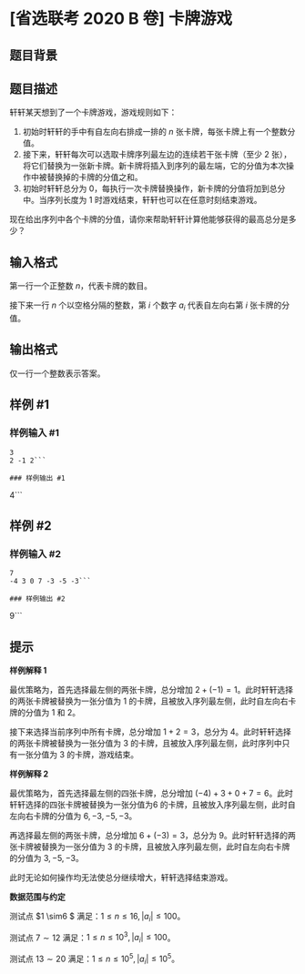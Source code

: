 # [省选联考 2020 B 卷] 卡牌游戏

## 题目背景



## 题目描述

轩轩某天想到了一个卡牌游戏，游戏规则如下：

1. 初始时轩轩的手中有自左向右排成一排的 $n$ 张卡牌，每张卡牌上有一个整数分值。
2. 接下来，轩轩每次可以选取卡牌序列最左边的连续若干张卡牌（至少 $2$ 张），将它们替换为一张新卡牌。新卡牌将插入到序列的最左端，它的分值为本次操作中被替换掉的卡牌的分值之和。
3. 初始时轩轩总分为 $0$，每执行一次卡牌替换操作，新卡牌的分值将加到总分中。当序列长度为 $1$ 时游戏结束，轩轩也可以在任意时刻结束游戏。

现在给出序列中各个卡牌的分值，请你来帮助轩轩计算他能够获得的最高总分是多少？


## 输入格式

第一行一个正整数 $n$，代表卡牌的数目。

接下来一行 $n$ 个以空格分隔的整数，第 $i$ 个数字 $a_i$ 代表自左向右第 $i$ 张卡牌的分值。

## 输出格式

仅一行一个整数表示答案。

## 样例 #1

### 样例输入 #1
```
3
2 -1 2```

### 样例输出 #1

```
4```

## 样例 #2

### 样例输入 #2
```
7
-4 3 0 7 -3 -5 -3```

### 样例输出 #2

```
9```

## 提示

**样例解释 1**

最优策略为，首先选择最左侧的两张卡牌，总分增加 $2 + (-1) = 1$。此时轩轩选择的两张卡牌被替换为一张分值为 $1$ 的卡牌，且被放入序列最左侧，此时自左向右卡牌的分值为 $1$ 和 $2$。

接下来选择当前序列中所有卡牌，总分增加 $1 + 2 = 3$，总分为 $4$。此时轩轩选择的两张卡牌被替换为一张分值为 $3$ 的卡牌，且被放入序列最左侧，此时序列中只有一张分值为 $3$ 的卡牌，游戏结束。

**样例解释 2**


最优策略为，首先选择最左侧的四张卡牌，总分增加  $(-4) + 3 + 0 + 7 = 6$。此时轩轩选择的四张卡牌被替换为一张分值为6 的卡牌，且被放入序列最左侧，此时自左向右卡牌的分值为 $6, -3, -5, -3$。

再选择最左侧的两张卡牌，总分增加 $6 + (-3) = 3$，总分为 $9$。此时轩轩选择的两张卡牌被替换为一张分值为 $3$ 的卡牌，且被放入序列最左侧，此时自左向右卡牌的分值为 $3, -5, -3$。

此时无论如何操作均无法使总分继续增大，轩轩选择结束游戏。

**数据范围与约定**

测试点 $1 \sim6 $ 满足：$1\le n\le 16, |a_i| \le 100$。

测试点 $7 \sim 12$ 满足：$1\le n\le 10^3, |a_i| \le 100$。

测试点 $13 \sim 20$ 满足：$1\le n\le 10^5, |a_i| \le 10^5$。
